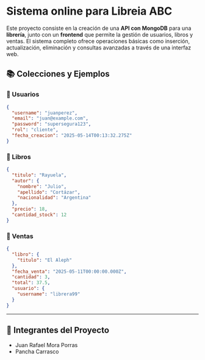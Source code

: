 # Sistema online para Libreia ABC

Este proyecto consiste en la creación de una **API con MongoDB** para una **librería**, junto con un **frontend** que permite la gestión de usuarios, libros y ventas. El sistema completo ofrece operaciones básicas como inserción, actualización, eliminación y consultas avanzadas a través de una interfaz web.

## 📚 Colecciones y Ejemplos

### 👤 Usuarios
```json
{
  "username": "juanperez",
  "email": "juan@example.com",
  "password": "supersegura123",
  "rol": "cliente",
  "fecha_creacion": "2025-05-14T00:13:32.275Z"
}
```

### 📘 Libros
```json
{
  "titulo": "Rayuela",
  "autor": {
    "nombre": "Julio",
    "apellido": "Cortázar",
    "nacionalidad": "Argentina"
  },
  "precio": 18,
  "cantidad_stock": 12
}
```

### 🧾 Ventas
```json
{
  "libro": {
    "titulo": "El Aleph"
  },
  "fecha_venta": "2025-05-11T00:00:00.000Z",
  "cantidad": 3,
  "total": 37.5,
  "usuario": {
    "username": "librera99"
  }
}
```

---


## 👥 Integrantes del Proyecto

- Juan Rafael Mora Porras
- Pancha Carrasco

 